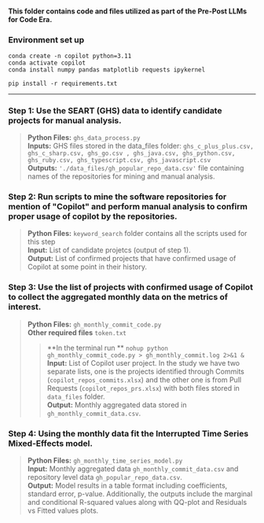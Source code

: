 #### This folder contains code and files utilized as part of the Pre-Post LLMs for Code Era. 


### Environment set up
```
conda create -n copilot python=3.11
conda activate copilot
conda install numpy pandas matplotlib requests ipykernel

pip install -r requirements.txt
```




-----


### Step 1: Use the SEART (GHS) data to identify candidate projects for manual analysis. <br>
  > **Python Files:** ```ghs_data_process.py``` <br>
  > **Inputs:** GHS files stored in the data_files folder: ```ghs_c_plus_plus.csv, ghs_c_sharp.csv, ghs_go.csv , ghs_java.csv, ghs_python.csv, ghs_ruby.csv, ghs_typescript.csv, ghs_javascript.csv``` <br>
  > **Outputs:** ```'./data_files/gh_popular_repo_data.csv'``` file containing names of the repositories for mining and manual analysis. <br>


### Step 2: Run scripts to mine the software repositories for mention of "Copilot" and perform manual analysis to confirm proper usage of copilot by the repositories. <br>
  > **Python Files:** ```keyword_search``` folder contains all the scripts used for this step <br>
  > **Input:** List of candidate projetcs (output of step 1). <br>
  > **Output:** List of confirmed projects that have confirmed usage of Copilot at some point in their history. <br>


### Step 3: Use the list of projects with confirmed usage of Copilot to collect the aggregated monthly data on the metrics of interest. <br>
  > **Python Files:** ```gh_monthly_commit_code.py``` <br>
  > **Other required files** ```token.txt```
  >> **In the terminal run ** ```nohup python gh_monthly_commit_code.py > gh_monthly_commit.log 2>&1 &```
  > **Input:** List of Copilot user project. In the study we have two separate lists, one is the projects identified through Commits (```copilot_repos_commits.xlsx```) and the other one is from Pull Requests (```copilot_repos_prs.xlsx```) with both files stored in ```data_files``` folder. <br>
  > **Output:** Monthly aggregated data stored in ```gh_monthly_commit_data.csv```. <br>
 


### Step 4: Using the monthly data fit the Interrupted Time Series Mixed-Effects model. <br>
  > **Python Files:** ```gh_monthly_time_series_model.py``` <br>
  > **Input:** Monthly aggregated data ```gh_monthly_commit_data.csv``` and repository level data ```gh_popular_repo_data.csv```. <br>
  > **Output:** Model results in a table format including coefficients, standard error, p-value. Additionally, the outputs include the marginal and conditional R-squared values along with QQ-plot and Residuals vs Fitted values plots. 




